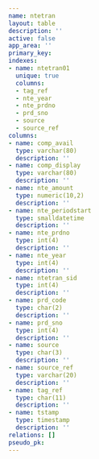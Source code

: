 ```yaml
---
name: ntetran
layout: table
description: ''
active: false
app_area: ''
primary_key: 
indexes:
- name: ntetran01
  unique: true
  columns:
  - tag_ref
  - nte_year
  - nte_prdno
  - prd_sno
  - source
  - source_ref
columns:
- name: comp_avail
  type: varchar(80)
  description: ''
- name: comp_display
  type: varchar(80)
  description: ''
- name: nte_amount
  type: numeric(10,2)
  description: ''
- name: nte_periodstart
  type: smalldatetime
  description: ''
- name: nte_prdno
  type: int(4)
  description: ''
- name: nte_year
  type: int(4)
  description: ''
- name: ntetran_sid
  type: int(4)
  description: ''
- name: prd_code
  type: char(2)
  description: ''
- name: prd_sno
  type: int(4)
  description: ''
- name: source
  type: char(3)
  description: ''
- name: source_ref
  type: varchar(20)
  description: ''
- name: tag_ref
  type: char(11)
  description: ''
- name: tstamp
  type: timestamp
  description: ''
relations: []
pseudo_pk: 
---
```


